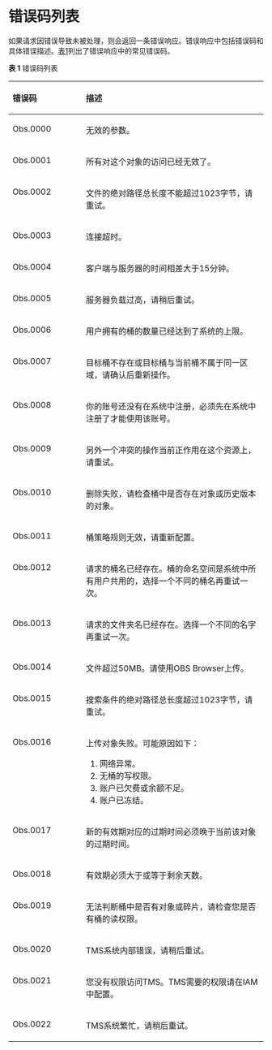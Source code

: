 # 错误码列表<a name="zh-cn_topic_0091587079"></a>

如果请求因错误导致未被处理，则会返回一条错误响应。错误响应中包括错误码和具体错误描述。[表1](#table50167618173651)列出了错误响应中的常见错误码。

**表 1**  错误码列表

<a name="table50167618173651"></a>
<table><thead align="left"><tr id="row52554525173651"><th class="cellrowborder" valign="top" width="28.76%" id="mcps1.2.3.1.1"><p id="p32578321173731"><a name="p32578321173731"></a><a name="p32578321173731"></a>错误码</p>
</th>
<th class="cellrowborder" valign="top" width="71.24000000000001%" id="mcps1.2.3.1.2"><p id="p21598326173731"><a name="p21598326173731"></a><a name="p21598326173731"></a>描述</p>
</th>
</tr>
</thead>
<tbody><tr id="row19851684173651"><td class="cellrowborder" valign="top" width="28.76%" headers="mcps1.2.3.1.1 "><p id="p5601064419558"><a name="p5601064419558"></a><a name="p5601064419558"></a>Obs.0000</p>
</td>
<td class="cellrowborder" valign="top" width="71.24000000000001%" headers="mcps1.2.3.1.2 "><p id="p5653294417386"><a name="p5653294417386"></a><a name="p5653294417386"></a>无效的参数。</p>
</td>
</tr>
<tr id="row15993949173651"><td class="cellrowborder" valign="top" width="28.76%" headers="mcps1.2.3.1.1 "><p id="p2957026719558"><a name="p2957026719558"></a><a name="p2957026719558"></a>Obs.0001</p>
</td>
<td class="cellrowborder" valign="top" width="71.24000000000001%" headers="mcps1.2.3.1.2 "><p id="p4301448617386"><a name="p4301448617386"></a><a name="p4301448617386"></a>所有对这个对象的访问已经无效了。</p>
</td>
</tr>
<tr id="row61412348173651"><td class="cellrowborder" valign="top" width="28.76%" headers="mcps1.2.3.1.1 "><p id="p1477998319558"><a name="p1477998319558"></a><a name="p1477998319558"></a>Obs.0002</p>
</td>
<td class="cellrowborder" valign="top" width="71.24000000000001%" headers="mcps1.2.3.1.2 "><p id="p3541989817386"><a name="p3541989817386"></a><a name="p3541989817386"></a>文件的绝对路径总长度不能超过1023字节，请重试。</p>
</td>
</tr>
<tr id="row19222418173651"><td class="cellrowborder" valign="top" width="28.76%" headers="mcps1.2.3.1.1 "><p id="p3718999419558"><a name="p3718999419558"></a><a name="p3718999419558"></a>Obs.0003</p>
</td>
<td class="cellrowborder" valign="top" width="71.24000000000001%" headers="mcps1.2.3.1.2 "><p id="p921254317386"><a name="p921254317386"></a><a name="p921254317386"></a>连接超时。</p>
</td>
</tr>
<tr id="row29140860173651"><td class="cellrowborder" valign="top" width="28.76%" headers="mcps1.2.3.1.1 "><p id="p6663409619558"><a name="p6663409619558"></a><a name="p6663409619558"></a>Obs.0004</p>
</td>
<td class="cellrowborder" valign="top" width="71.24000000000001%" headers="mcps1.2.3.1.2 "><p id="p959903017386"><a name="p959903017386"></a><a name="p959903017386"></a>客户端与服务器的时间相差大于15分钟。</p>
</td>
</tr>
<tr id="row1621471173651"><td class="cellrowborder" valign="top" width="28.76%" headers="mcps1.2.3.1.1 "><p id="p5654737019558"><a name="p5654737019558"></a><a name="p5654737019558"></a>Obs.0005</p>
</td>
<td class="cellrowborder" valign="top" width="71.24000000000001%" headers="mcps1.2.3.1.2 "><p id="p3822980017386"><a name="p3822980017386"></a><a name="p3822980017386"></a>服务器负载过高，请稍后重试。</p>
</td>
</tr>
<tr id="row2461864173651"><td class="cellrowborder" valign="top" width="28.76%" headers="mcps1.2.3.1.1 "><p id="p1819050819558"><a name="p1819050819558"></a><a name="p1819050819558"></a>Obs.0006</p>
</td>
<td class="cellrowborder" valign="top" width="71.24000000000001%" headers="mcps1.2.3.1.2 "><p id="p6222142917386"><a name="p6222142917386"></a><a name="p6222142917386"></a>用户拥有的桶的数量已经达到了系统的上限。</p>
</td>
</tr>
<tr id="row11481991173651"><td class="cellrowborder" valign="top" width="28.76%" headers="mcps1.2.3.1.1 "><p id="p4043470619558"><a name="p4043470619558"></a><a name="p4043470619558"></a>Obs.0007</p>
</td>
<td class="cellrowborder" valign="top" width="71.24000000000001%" headers="mcps1.2.3.1.2 "><p id="p2474072917386"><a name="p2474072917386"></a><a name="p2474072917386"></a>目标桶不存在或目标桶与当前桶不属于同一区域，请确认后重新操作。</p>
</td>
</tr>
<tr id="row27427029171527"><td class="cellrowborder" valign="top" width="28.76%" headers="mcps1.2.3.1.1 "><p id="p1610963019558"><a name="p1610963019558"></a><a name="p1610963019558"></a>Obs.0008</p>
</td>
<td class="cellrowborder" valign="top" width="71.24000000000001%" headers="mcps1.2.3.1.2 "><p id="p46696090171648"><a name="p46696090171648"></a><a name="p46696090171648"></a>你的账号还没有在系统中注册，必须先在系统中注册了才能使用该账号。</p>
</td>
</tr>
<tr id="row36046441171557"><td class="cellrowborder" valign="top" width="28.76%" headers="mcps1.2.3.1.1 "><p id="p6697794619558"><a name="p6697794619558"></a><a name="p6697794619558"></a>Obs.0009</p>
</td>
<td class="cellrowborder" valign="top" width="71.24000000000001%" headers="mcps1.2.3.1.2 "><p id="p55545500171648"><a name="p55545500171648"></a><a name="p55545500171648"></a>另外一个冲突的操作当前正作用在这个资源上，请重试。</p>
</td>
</tr>
<tr id="row2110992717162"><td class="cellrowborder" valign="top" width="28.76%" headers="mcps1.2.3.1.1 "><p id="p3877909919558"><a name="p3877909919558"></a><a name="p3877909919558"></a>Obs.0010</p>
</td>
<td class="cellrowborder" valign="top" width="71.24000000000001%" headers="mcps1.2.3.1.2 "><p id="p64178123171648"><a name="p64178123171648"></a><a name="p64178123171648"></a>删除失败，请检查桶中是否存在对象或历史版本的对象。</p>
</td>
</tr>
<tr id="row3917222717164"><td class="cellrowborder" valign="top" width="28.76%" headers="mcps1.2.3.1.1 "><p id="p1713196319558"><a name="p1713196319558"></a><a name="p1713196319558"></a>Obs.0011</p>
</td>
<td class="cellrowborder" valign="top" width="71.24000000000001%" headers="mcps1.2.3.1.2 "><p id="p16478426171648"><a name="p16478426171648"></a><a name="p16478426171648"></a>桶策略规则无效，请重新配置。</p>
</td>
</tr>
<tr id="row46347315171625"><td class="cellrowborder" valign="top" width="28.76%" headers="mcps1.2.3.1.1 "><p id="p695289319558"><a name="p695289319558"></a><a name="p695289319558"></a>Obs.0012</p>
</td>
<td class="cellrowborder" valign="top" width="71.24000000000001%" headers="mcps1.2.3.1.2 "><p id="p23183687171648"><a name="p23183687171648"></a><a name="p23183687171648"></a>请求的桶名已经存在。桶的命名空间是系统中所有用户共用的，选择一个不同的桶名再重试一次。</p>
</td>
</tr>
<tr id="row42201452171630"><td class="cellrowborder" valign="top" width="28.76%" headers="mcps1.2.3.1.1 "><p id="p3549489319558"><a name="p3549489319558"></a><a name="p3549489319558"></a>Obs.0013</p>
</td>
<td class="cellrowborder" valign="top" width="71.24000000000001%" headers="mcps1.2.3.1.2 "><p id="p19832727171648"><a name="p19832727171648"></a><a name="p19832727171648"></a>请求的文件夹名已经存在。选择一个不同的名字再重试一次。</p>
</td>
</tr>
<tr id="row1661362917168"><td class="cellrowborder" valign="top" width="28.76%" headers="mcps1.2.3.1.1 "><p id="p3886454019558"><a name="p3886454019558"></a><a name="p3886454019558"></a>Obs.0014</p>
</td>
<td class="cellrowborder" valign="top" width="71.24000000000001%" headers="mcps1.2.3.1.2 "><p id="p30654632171648"><a name="p30654632171648"></a><a name="p30654632171648"></a>文件超过50MB。请使用OBS Browser上传。</p>
</td>
</tr>
<tr id="row15434962171618"><td class="cellrowborder" valign="top" width="28.76%" headers="mcps1.2.3.1.1 "><p id="p1230954319558"><a name="p1230954319558"></a><a name="p1230954319558"></a>Obs.0015</p>
</td>
<td class="cellrowborder" valign="top" width="71.24000000000001%" headers="mcps1.2.3.1.2 "><p id="p65092656171648"><a name="p65092656171648"></a><a name="p65092656171648"></a>搜索条件的绝对路径总长度超过1023字节，请重试。</p>
</td>
</tr>
<tr id="row24419871171620"><td class="cellrowborder" valign="top" width="28.76%" headers="mcps1.2.3.1.1 "><p id="p4817809519558"><a name="p4817809519558"></a><a name="p4817809519558"></a>Obs.0016</p>
</td>
<td class="cellrowborder" valign="top" width="71.24000000000001%" headers="mcps1.2.3.1.2 "><p id="p11774179102245"><a name="p11774179102245"></a><a name="p11774179102245"></a>上传对象失败。可能原因如下：</p>
<a name="ol35293502114550"></a><a name="ol35293502114550"></a><ol id="ol35293502114550"><li>网络异常。</li><li>无桶的写权限。</li><li>账户已欠费或余额不足。</li><li>账户已冻结。</li></ol>
</td>
</tr>
<tr id="row19510255171615"><td class="cellrowborder" valign="top" width="28.76%" headers="mcps1.2.3.1.1 "><p id="p2389603319558"><a name="p2389603319558"></a><a name="p2389603319558"></a>Obs.0017</p>
</td>
<td class="cellrowborder" valign="top" width="71.24000000000001%" headers="mcps1.2.3.1.2 "><p id="p24421024171648"><a name="p24421024171648"></a><a name="p24421024171648"></a>新的有效期对应的过期时间必须晚于当前该对象的过期时间。</p>
</td>
</tr>
<tr id="row27402193171613"><td class="cellrowborder" valign="top" width="28.76%" headers="mcps1.2.3.1.1 "><p id="p3901278319558"><a name="p3901278319558"></a><a name="p3901278319558"></a>Obs.0018</p>
</td>
<td class="cellrowborder" valign="top" width="71.24000000000001%" headers="mcps1.2.3.1.2 "><p id="p1787731171648"><a name="p1787731171648"></a><a name="p1787731171648"></a>有效期必须大于或等于剩余天数。</p>
</td>
</tr>
<tr id="row4739939717160"><td class="cellrowborder" valign="top" width="28.76%" headers="mcps1.2.3.1.1 "><p id="p5326978019558"><a name="p5326978019558"></a><a name="p5326978019558"></a>Obs.0019</p>
</td>
<td class="cellrowborder" valign="top" width="71.24000000000001%" headers="mcps1.2.3.1.2 "><p id="p1485784171648"><a name="p1485784171648"></a><a name="p1485784171648"></a>无法判断桶中是否有对象或碎片，请检查您是否有桶的读权限。</p>
</td>
</tr>
<tr id="row14775209113411"><td class="cellrowborder" valign="top" width="28.76%" headers="mcps1.2.3.1.1 "><p id="p4474670719558"><a name="p4474670719558"></a><a name="p4474670719558"></a>Obs.0020</p>
</td>
<td class="cellrowborder" valign="top" width="71.24000000000001%" headers="mcps1.2.3.1.2 "><p id="p47424265163119"><a name="p47424265163119"></a><a name="p47424265163119"></a>TMS系统内部错误，请稍后重试。</p>
</td>
</tr>
<tr id="row36498530113435"><td class="cellrowborder" valign="top" width="28.76%" headers="mcps1.2.3.1.1 "><p id="p544210419558"><a name="p544210419558"></a><a name="p544210419558"></a>Obs.0021</p>
</td>
<td class="cellrowborder" valign="top" width="71.24000000000001%" headers="mcps1.2.3.1.2 "><p id="p37615837113435"><a name="p37615837113435"></a><a name="p37615837113435"></a>您没有权限访问TMS。TMS需要的权限请在IAM中配置。</p>
</td>
</tr>
<tr id="row11501159113437"><td class="cellrowborder" valign="top" width="28.76%" headers="mcps1.2.3.1.1 "><p id="p787093219558"><a name="p787093219558"></a><a name="p787093219558"></a>Obs.0022</p>
</td>
<td class="cellrowborder" valign="top" width="71.24000000000001%" headers="mcps1.2.3.1.2 "><p id="p1698072113437"><a name="p1698072113437"></a><a name="p1698072113437"></a>TMS系统繁忙，请稍后重试。</p>
</td>
</tr>
</tbody>
</table>

